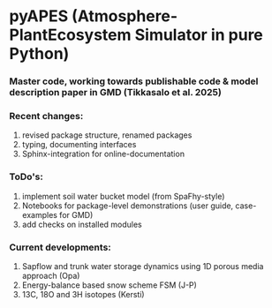 # pyAPES (Atmosphere-PlantEcosystem Simulator in pure Python)

### Master code, working towards publishable code & model description paper in GMD (Tikkasalo et al. 2025)

### Recent changes:

1. revised package structure, renamed packages
1. typing, documenting interfaces
1. Sphinx-integration for online-documentation

### ToDo's:

1. implement soil water bucket model (from SpaFhy-style)
1. Notebooks for package-level demonstrations (user guide, case-examples for GMD)
1. add checks on installed modules

### Current developments:

1. Sapflow and trunk water storage dynamics using 1D porous media approach (Opa)
1. Energy-balance based snow scheme FSM (J-P)
1. 13C, 18O and 3H isotopes (Kersti)

